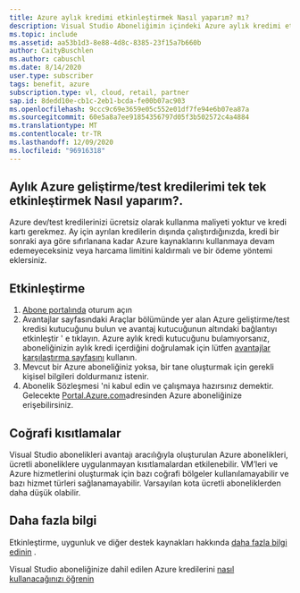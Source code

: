 ```yaml
---
title: Azure aylık kredimi etkinleştirmek Nasıl yaparım? mı?
description: Visual Studio Aboneliğimin içindeki Azure aylık kredimi etkinleştirmek Nasıl yaparım? mi?
ms.topic: include
ms.assetid: aa53b1d3-8e88-4d8c-8385-23f15a7b660b
author: CaityBuschlen
ms.author: cabuschl
ms.date: 8/14/2020
user.type: subscriber
tags: benefit, azure
subscription.type: vl, cloud, retail, partner
sap.id: 8dedd10e-cb1c-2eb1-bcda-fe00b07ac903
ms.openlocfilehash: 9ccc9c69e3659e05c552e01df7fe94e6b07ea87a
ms.sourcegitcommit: 60e5a8a7ee91854356797d05f3b502572c4a4884
ms.translationtype: MT
ms.contentlocale: tr-TR
ms.lasthandoff: 12/09/2020
ms.locfileid: "96916318"
---
```

## <a name="how-do-i-activate-my-monthly-azure-devtest-individual-credit"></a>Aylık Azure geliştirme/test kredilerimi tek tek etkinleştirmek Nasıl yaparım?. 

Azure dev/test kredilerinizi ücretsiz olarak kullanma maliyeti yoktur ve kredi kartı gerekmez. Ay için ayrılan kredilerin dışında çalıştırdığınızda, kredi bir sonraki aya göre sıfırlanana kadar Azure kaynaklarını kullanmaya devam edemeyeceksiniz veya harcama limitini kaldırmalı ve bir ödeme yöntemi eklersiniz.  

## <a name="how-to-activate"></a>Etkinleştirme

1. [Abone portalında](https://my.visualstudio.com/benefits) oturum açın 
1. Avantajlar sayfasındaki Araçlar bölümünde yer alan Azure geliştirme/test kredisi kutucuğunu bulun ve avantaj kutucuğunun altındaki bağlantıyı etkinleştir ' e tıklayın. Azure aylık kredi kutucuğunu bulamıyorsanız, aboneliğinizin aylık kredi içerdiğini doğrulamak için lütfen [avantajlar karşılaştırma sayfasını](https://visualstudio.microsoft.com/vs/benefits/#azure?cat=visual-studio-enterprise-subscription) kullanın. 
1. Mevcut bir Azure aboneliğiniz yoksa, bir tane oluşturmak için gerekli kişisel bilgileri doldurmanız istenir.  
1. Abonelik Sözleşmesi 'ni kabul edin ve çalışmaya hazırsınız demektir. Gelecekte [Portal.Azure.com](https://portal.azure.com/)adresinden Azure aboneliğinize erişebilirsiniz. 

## <a name="geographic-restrictions"></a>Coğrafi kısıtlamalar 

Visual Studio abonelikleri avantajı aracılığıyla oluşturulan Azure abonelikleri, ücretli aboneliklere uygulanmayan kısıtlamalardan etkilenebilir. VM’leri ve Azure hizmetlerini oluşturmak için bazı coğrafi bölgeler kullanılamayabilir ve bazı hizmet türleri sağlanamayabilir. Varsayılan kota ücretli aboneliklerden daha düşük olabilir.  

## <a name="more-information"></a>Daha fazla bilgi
Etkinleştirme, uygunluk ve diğer destek kaynakları hakkında [daha fazla bilgi edinin](https://docs.microsoft.com/visualstudio/subscriptions/vs-azure) .  

Visual Studio aboneliğinize dahil edilen Azure kredilerini [nasıl kullanacağınızı öğrenin](https://azure.microsoft.com/pricing/member-offers/credit-for-visual-studio-subscribers/#azure-credits)  